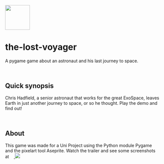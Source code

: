 <img src="https://img.itch.zone/aW1nLzk0NTQzNDQucG5n/315x250%23c/NO3YNC.png" height='80px'>

# the-lost-voyager
A pygame game about an astronaut and his last journey to space.

<br>

## Quick synopsis
Chris Hadfield, a senior astronaut that works for the great ExoSpace, leaves Earth in just another journey to space, or so he thought. Play the demo and find out!

<br>

## About
This game was made for a Uni Project using the Python module Pygame and the pixelart tool Aseprite.
Watch the trailer and see some screenshots at &nbsp; &nbsp;<a href="https://taruchii.itch.io/the-lost-voyager"> <img src="https://img.shields.io/badge/Itch-%23FF0B34.svg?style=for-the-badge&logo=Itch.io&logoColor=white"> </a>
